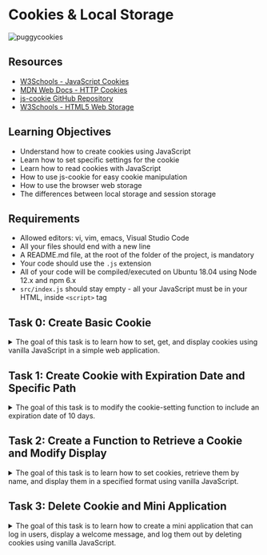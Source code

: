 
# Cookies & Local Storage


![puggycookies](https://github.com/user-attachments/assets/e2a1fc2a-da7b-45a4-b5d5-a0a2063c5620)



## Resources
- [W3Schools - JavaScript Cookies](https://www.w3schools.com/js/js_cookies.asp)
- [MDN Web Docs - HTTP Cookies](https://developer.mozilla.org/en-US/docs/Web/HTTP/Cookies)
- [js-cookie GitHub Repository](https://github.com/js-cookie/js-cookie)
- [W3Schools - HTML5 Web Storage](https://www.w3schools.com/html/html5_webstorage.asp)

## Learning Objectives
- Understand how to create cookies using JavaScript
- Learn how to set specific settings for the cookie
- Learn how to read cookies with JavaScript
- How to use js-cookie for easy cookie manipulation
- How to use the browser web storage
- The differences between local storage and session storage

## Requirements
- Allowed editors: vi, vim, emacs, Visual Studio Code
- All your files should end with a new line
- A README.md file, at the root of the folder of the project, is mandatory
- Your code should use the `.js` extension
- All of your code will be compiled/executed on Ubuntu 18.04 using Node 12.x and npm 6.x
- `src/index.js` should stay empty - all your JavaScript must be in your HTML, inside `<script>` tag

## Task 0: Create Basic Cookie
<details>
<summary>
The goal of this task is to learn how to set, get, and display cookies using vanilla JavaScript in a simple web application.</summary>

### Task Details
 
   - **Install your development environment:**
     - Install `webpack-dev-server` by running `npm install webpack-dev-server --save-dev` (if you have some errors of missing dependencies, install these packages: `npm i -D webpack` and `npm i -D webpack-cli`)
     - Create an empty file `src/index.js`
     - Run your server with `node_modules/.bin/webpack-dev-server`
   - **In a file `0-index.html`, create a basic HTML template:**
     - Add two text inputs, with the id `firstname` and `email`
     - Add one button with the text “Log me in” that will call the function `setCookies`
     - Add one button with the text “Show the cookies” that will call the function `showCookies`
   - **Create a function `setCookies`:**
     - It should set the cookie `firstname` with the value in the firstname input
     - It should set the cookie `email` with the value in the email input
   - **Create a function `showCookies`:**
     - It should create a DOM element `p`
     - It should set the inner HTML with `Cookies:` and the value of the cookie
     - It should append the paragraph at the bottom of the page

### Installation

1. **Set up your development environment**:
    - Ensure you have Node.js installed. 
    - Install `webpack-dev-server` by running:
      ```bash
      npm install webpack-dev-server --save-dev
      ```
    - If you encounter any errors of missing dependencies, run:
      ```bash
      npm i -D webpack
      npm i -D webpack-cli
      ```
    - Create an empty file `src/index.js`:
     
    - Create a `webpack.config.js` file in the root directory with the following content:
      ```javascript
      const path = require('path');

      module.exports = {
        entry: './src/index.js',
        output: {
          filename: 'main.js',
          path: path.resolve(__dirname, 'dist'),
        },
        mode: 'development',
        devServer: {
          static: {
            directory: __dirname,  // Serve from the root directory
          },
          port: 8080,
        },
      };
      ```

2. **Run your server**:
    - Start the webpack-dev-server:
      ```bash
      npm start
      ```

### Implementation

1. **0-index.html**:
   In the root directory:

   ```html
   <!DOCTYPE html>
   <html lang="en">
   <head>
       <meta charset="UTF-8">
       <meta name="viewport" content="width=device-width, initial-scale=1.0">
       <title>0-index.html</title>
       <style>
           body {
               margin: 20px;
               font-family: "Times New Roman", Times, serif;
               font-weight: bold;
           }
           h1, h2 {
               margin-bottom: 10px;
           }
           input {
               margin-right: 10px;
               padding: 5px;
               border: 1px solid gray;
           }
           button {
               padding: 5px 10px;
               background-color: white;
               border: 1px solid gray;
               border-radius: 5px;
               color: black;
               cursor: pointer;
               font-weight: bold;
               box-shadow: 2px 2px 5px rgba(0, 0, 0, 0.1);
           }
           button:hover {
               background-color: #f0f0f0;
           }
       </style>
   </head>
   <body>
       <h1>Login to the website</h1>
       <input type="text" id="firstname" placeholder="Firstname">
       <input type="email" id="email" placeholder="Email">
       <button onclick="setCookies()">Log me in</button>
       
       <h2>Cookies</h2>
       <button onclick="showCookies()">Show the cookies</button>

       <script>
           function setCookies() {
               const firstname = document.getElementById('firstname').value;
               const email = document.getElementById('email').value;
               document.cookie = `firstname=${firstname};path=/`;
               document.cookie = `email=${email};path=/`;
           }

           function showCookies() {
               const cookies = document.cookie.split('; ').reduce((acc, cookie) => {
                   const [name, value] = cookie.split('=');
                   acc[name] = value;
                   return acc;
               }, {});

               const p = document.createElement('p');
               p.innerHTML = `Cookies: ${JSON.stringify(cookies)}`;
               document.body.appendChild(p);
           }
       </script>
   </body>
   </html>
   ```

### Explanation

#### Installation Explanation

1. **Node.js and npm**: These are essential tools for JavaScript development, providing a runtime environment and package management.
2. **webpack-dev-server**: This is a development server that provides live reloading for your web application, making development faster and easier.
3. **`src/index.js`**: This is the entry point for webpack, but it remains empty for this project as all JavaScript is included directly in the HTML file.
4. **`webpack.config.js`**: This configuration file tells webpack how to bundle your application and where to serve the content from. The `devServer` section specifies that content should be served from the root directory and sets the port to 8080.

#### HTML and JavaScript Explanation

- **HTML Structure**: The HTML file creates a simple form with input fields for `firstname` and `email`, and buttons to set and display cookies.
- **CSS Styling**: Basic styling is applied to ensure the page looks like the provided example
- **JavaScript Functions**:
  - `setCookies()`: This function reads the values from the input fields and sets them as cookies.
  - `showCookies()`: This function reads the cookies, formats them as a JSON string, and displays them in a new paragraph element.

### Usage

1. **Start the development server**:
   ```bash
   npm start
   ```

2. **Open the browser**:
   Navigate to `http://localhost:8080/0-index.html`.

3. **Test the functionality**:
   - Enter values into the `Firstname` and `Email` input fields.
   - Click the “Log me in” button to set the cookies.
   - Click the “Show the cookies” button to display the cookies on the page.

![Screenshot 2024-07-12 171613](https://github.com/user-attachments/assets/0be00050-dbf2-492b-b435-b281db091f57)


</details>

## Task 1: Create Cookie with Expiration Date and Specific Path

<details>
<summary>The goal of this task is to modify the cookie-setting function to include an expiration date of 10 days.</summary>

### Task Details
   - **Reuse the code from the previous task**
   - **Modify the way you are setting cookies to expire in 10 days**
   - **Requirements**:
     - Access your code with `http://localhost:8080/1-index.html`
     - Use vanilla JavaScript to complete the task

### Implementation

1. **1-index.html**:

   In the root directory:

    ```html
   <!DOCTYPE html>
   <html lang="en">
   <head>
       <meta charset="UTF-8">
       <meta name="viewport" content="width=device-width, initial-scale=1.0">
       <title>1-index.html</title>
       <style>
           body {
               margin: 20px;
               font-family: "Times New Roman", Times, serif;
               font-weight: bold;
           }
           h1, h2 {
               margin-bottom: 10px;
           }
           input {
               margin-right: 10px;
               padding: 5px;
               border: 1px solid gray;
           }
           button {
               padding: 5px 10px;
               background-color: white;
               border: 1px solid gray;
               border-radius: 5px;
               color: black;
               cursor: pointer;
               font-weight: bold;
               box-shadow: 2px 2px 5px rgba(0, 0, 0, 0.1);
           }
           button:hover {
               background-color: #f0f0f0;
           }
       </style>
   </head>
   <body>
       <h1>Login to the website</h1>
       <input type="text" id="firstname" placeholder="Firstname">
       <input type="email" id="email" placeholder="Email">
       <button onclick="setCookies()">Log me in</button>
       
       <h2>Cookies</h2>
       <button onclick="showCookies()">Show the cookies</button>

       <script>
           function setCookies() {
               const firstname = document.getElementById('firstname').value;
               const email = document.getElementById('email').value;
               
               const expirationDate = new Date();
               expirationDate.setTime(expirationDate.getTime() + (10 * 24 * 60 * 60 * 1000)); // 10 days in milliseconds
               const expires = "expires=" + expirationDate.toUTCString();
               
               document.cookie = `firstname=${firstname};${expires};path=/`;
               document.cookie = `email=${email};${expires};path=/`;
           }
           function showCookies() {
               const cookies = document.cookie.split('; ').reduce((acc, cookie) => {
                   const [name, value] = cookie.split('=');
                   acc[name] = value;
                   return acc;
               }, {});

               const p = document.createElement('p');
               p.innerHTML = `Cookies: ${JSON.stringify(cookies)}`;
               document.body.appendChild(p);
           }
       </script>
   </body>
   </html>

### Explanation

- **Expiration Date**: We added code to set the cookies to expire in 10 days.
  - `const expirationDate = new Date();`: Creates a new Date object representing the current date and time.
  - `expirationDate.setTime(expirationDate.getTime() + (10 * 24 * 60 * 60 * 1000));`: Adds 10 days (in milliseconds) to the current time.
  - `const expires = "expires=" + expirationDate.toUTCString();`: Converts the date to a UTC string suitable for setting in a cookie.

### Viewing and Testing Cookies

To verify the expiration date of the cookies, you can check the cookies using your browser's developer tools.

1. **Open your browser's developer tools**:
   - Right-click on the page and select "Inspect" or press `F12`.
   - Navigate to the "Application" tab.
   - Under "Storage", click on "Cookies".
   - Select the URL of your current site.

You should see a list of cookies set by your site, including their names, values, and expiration dates.

### Usage

1. **Start the development server:**
   ```bash
   npm start
   ```
2. **Open your browser** to `http://localhost:8080/1-index.html` and test the functionality:
   - Enter values into the `Firstname` and `Email` input fields.
   - Click the “Log me in” button to set the cookies.
   - Click the “Show the cookies” button to display the cookies on the page.
   - Check the expiration date of the cookies in the browser's developer tools.

![Screenshot 2024-07-12 180149](https://github.com/user-attachments/assets/71ea9638-cb79-4ec9-985c-99396efd37c5)

The screenshot from `http://localhost:8080/1-index.html` shows that the expiration date for the cookies is `2024-07-22T22:57:11.000Z`, which is 10 days from the date when the cookies were generated.

</details>


## Task 2: Create a Function to Retrieve a Cookie and Modify Display

<details>
<summary>The goal of this task is to learn how to set cookies, retrieve them by name, and display them in a specified format using vanilla JavaScript.</summary>

### Task Details
Create a function to retrieve a cookie and modify display
   - **Reuse the code from the previous task**
   - **Create a function `getCookie`:**
     - It accepts `name` as an argument
     - It should return the value of the cookie with the name passed in the argument
     - If the cookie does not exist, it should return an empty string
   - **Modify the function `showCookies`:**
     - It should display the paragraph `Email: EMAIL - Firstname: FIRSTNAME`
   - **Requirements**:
     - Access your code with `http://localhost:8080/2-index.html`
     - Use vanilla JavaScript to complete the task

### Implementation

 `2-index.html`:

   ```html
   <!DOCTYPE html>
   <html lang="en">
   <head>
       <meta charset="UTF-8">
       <meta name="viewport" content="width=device-width, initial-scale=1.0">
       <title>2-index.html</title>
       <style>
           body {
               margin: 20px;
               font-family: "Times New Roman", Times, serif;
               font-weight: bold;
           }
           h1, h2 {
               margin-bottom: 10px;
           }
           input {
               margin-right: 10px;
               padding: 5px;
               border: 1px solid gray;
           }
           button {
               padding: 5px 10px;
               background-color: white;
               border: 1px solid gray;
               border-radius: 5px;
               color: black;
               cursor: pointer;
               font-weight: bold;
               box-shadow: 2px 2px 5px rgba(0, 0, 0, 0.1);
           }
           button:hover {
               background-color: #f0f0f0;
           }
       </style>
   </head>
   <body>
       <h1>Login to the website</h1>
       <input type="text" id="firstname" placeholder="Firstname">
       <input type="email" id="email" placeholder="Email">
       <button onclick="setCookies()">Log me in</button>
       
       <h2>Cookies</h2>
       <button onclick="showCookies()">Show the cookies</button>

       <script>
           function setCookies() {
               const firstname = document.getElementById('firstname').value;
               const email = document.getElementById('email').value;
               
               const expirationDate = new Date();
               expirationDate.setTime(expirationDate.getTime() + (10 * 24 * 60 * 60 * 1000)); // 10 days in milliseconds
               const expires = "expires=" + expirationDate.toUTCString();
               
               document.cookie = `firstname=${firstname};${expires};path=/`;
               document.cookie = `email=${email};${expires};path=/`;
           }

           function getCookie(name) {
               const cookies = document.cookie.split('; ');
               for (let cookie of cookies) {
                   const [cookieName, cookieValue] = cookie.split('=');
                   if (cookieName === name) {
                       return cookieValue;
                   }
               }
               return '';
           }

           function showCookies() {
               const firstname = getCookie('firstname');
               const email = getCookie('email');

               const p = document.createElement('p');
               p.innerHTML = `Email: ${email} - Firstname: ${firstname}`;
               document.body.appendChild(p);
           }
       </script>
   </body>
   </html>
   ```

### Explanation

- **`getCookie(name)`**: This function accepts a cookie name as an argument and returns the value of the cookie with the specified name. If the cookie does not exist, it returns an empty string.
  - `const cookies = document.cookie.split('; ');`: Splits the document cookies into an array.
  - `for (let cookie of cookies)`: Loops through each cookie.
  - `const [cookieName, cookieValue] = cookie.split('=');`: Splits each cookie into its name and value.
  - `if (cookieName === name) { return cookieValue; }`: Checks if the cookie name matches the provided name and returns the value.
  - `return '';`: Returns an empty string if the cookie does not exist.
  
- **Modified `showCookies()`**:
  - Retrieves the `firstname` and `email` cookies using the `getCookie` function.
  - Displays the cookies in the format `Email: EMAIL - Firstname: FIRSTNAME`.

### Usage

1. **Start the development server:**
   ```bash
   npm start
   ```
2. **Open your browser** to `http://localhost:8080/2-index.html` and test the functionality:
   - Enter values into the `Firstname` and `Email` input fields.
   - Click the “Log me in” button to set the cookies.
   - Click the “Show the cookies” button to display the cookies on the page in the specified format.

![Screenshot 2024-07-13 125447](https://github.com/user-attachments/assets/89489759-5a2a-4d7f-a475-414707db2ecd)

![Screenshot 2024-07-13 123816](https://github.com/user-attachments/assets/70a5d166-d768-45f3-835f-d2a49426c8f4)


The implementation was successful as evidenced by the following behaviors:
- When no input is provided, clicking the 'Show the cookies' button results in `Email: - Firstname:`, which indicates that the `getCookie` function correctly returns an empty string when the cookie does not exist.
- When input is provided and the 'Log me in' button is pressed, followed by clicking the 'Show the cookies' button, the output displays `Email: puggilicious@pugs.com - Firstname: puggilicious`, confirming that the cookies are correctly set and retrieved.

</details>

## Task 3: Delete Cookie and Mini Application

<details>
<summary>
The goal of this task is to learn how to create a mini application that can log in users, display a welcome message, and log them out by deleting cookies using vanilla JavaScript.</summary>

### Task Details
In a `3-index.html`:
   - **Reuse your code from the previous task**
   - Add a `div` in HTML that will contain the login form:
     - You can reuse the one you previously wrote
     - It has one `h2`
     - It has two text inputs
     - It has one button
   - Write a function named `showForm`:
     - It should remove the Welcome message if it exists
     - It should show the form
   - Write a function named `hideForm`:
     - It should hide the form
   - Write a function named `deleteCookiesAndShowForm`:
     - It should remove the two cookies
     - It should show the form by calling the `showForm` function
   - Write a function named `showWelcomeMessageOrForm`:
     - If the user is not logged in, the function `showForm` is called
     - If the user is logged in, replace the body of the page with an `h1`
     - It should display `Welcome FIRSTNAME (logout)`
     - `(logout)` should be a link
     - The link font should be displayed in normal weight, italic, and 10px to the right of the message
     - On click, call the function `deleteCookiesAndShowForm`, hide the welcome message, and show the form
   - **Requirements**:
     - Access your code with `http://localhost:8080/3-index.html`
     - Use vanilla JavaScript to complete the task
     - Build the Welcome message with JavaScript without using HTML
     - The login form should look like the provided image
     - When a user is logged in, the page should look like the provided image

### Implementation

### `3-index.html`

```html
<!DOCTYPE html>
<html lang="en">
<head>
    <meta charset="UTF-8">
    <meta name="viewport" content="width=device-width, initial-scale=1.0">
    <title>3-index.html</title>
    <style>
        body {
            margin: 20px;
            font-family: "Times New Roman", Times, serif;
            font-weight: bold;
        }
        h1, h2 {
            margin-bottom: 10px;
        }
        input {
            margin-right: 10px;
            padding: 5px;
            border: 1px solid gray;
        }
        button {
            padding: 5px 10px;
            background-color: white;
            border: 1px solid gray;
            border-radius: 5px;
            color: black;
            cursor: pointer;
            font-weight: bold;
            box-shadow: 2px 2px 5px rgba(0, 0, 0, 0.1);
        }
        button:hover {
            background-color: #f0f0f0;
        }
        .logout {
            font-weight: normal;
            font-style: italic;
            margin-left: 10px;
            cursor: pointer;
        }
    </style>
</head>
<body onload="showWelcomeMessageOrForm()">
    <div id="login-form">
        <h2>Login to the website</h2>
        <input type="text" id="firstname" placeholder="Firstname">
        <input type="email" id="email" placeholder="Email">
        <button onclick="setCookies()">Log me in</button>
    </div>

    <script>
        function setCookies() {
            const firstname = document.getElementById('firstname').value;
            const email = document.getElementById('email').value;
            
            const expirationDate = new Date();
            expirationDate.setTime(expirationDate.getTime() + (10 * 24 * 60 * 60 * 1000)); // 10 days in milliseconds
            const expires = "expires=" + expirationDate.toUTCString();
            
            document.cookie = `firstname=${firstname};${expires};path=/`;
            document.cookie = `email=${email};${expires};path=/`;
            showWelcomeMessageOrForm();
        }

        function getCookie(name) {
            const cookies = document.cookie.split('; ');
            for (let cookie of cookies) {
                const [cookieName, cookieValue] = cookie.split('=');
                if (cookieName === name) {
                    return cookieValue;
                }
            }
            return '';
        }

        function showForm() {
            const welcomeMessage = document.getElementById('welcome-message');
            if (welcomeMessage) {
                welcomeMessage.remove();
            }
            document.getElementById('login-form').style.display = 'block';
        }

        function hideForm() {
            document.getElementById('login-form').style.display = 'none';
        }

        function deleteCookiesAndShowForm() {
            document.cookie = "firstname=; expires=Thu, 01 Jan 1970 00:00:00 UTC; path=/;";
            document.cookie = "email=; expires=Thu, 01 Jan 1970 00:00:00 UTC; path=/;";
            document.getElementById('firstname').value = '';
            document.getElementById('email').value = '';
            showForm();
        }

        function showWelcomeMessageOrForm() {
            const firstname = getCookie('firstname');
            const email = getCookie('email');

            if (!firstname || !email) {
                showForm();
            } else {
                hideForm();
                const welcomeMessage = document.createElement('h1');
                welcomeMessage.id = 'welcome-message';
                welcomeMessage.innerHTML = `Welcome: ${firstname} <span class="logout" onclick="deleteCookiesAndShowForm()">(logout)</span>`;
                document.body.appendChild(welcomeMessage);
            }
        }
    </script>
</body>
</html>
```

### Explanation

- **setCookies()**: This function sets the cookies for `firstname` and `email` with an expiration date of 10 days from the current date.
  - `const expirationDate = new Date();`: Creates a new Date object representing the current date and time.
  - `expirationDate.setTime(expirationDate.getTime() + (10 * 24 * 60 * 60 * 1000));`: Adds 10 days (in milliseconds) to the current time.
  - `const expires = "expires=" + expirationDate.toUTCString();`: Converts the date to a UTC string suitable for setting in a cookie.
  - `document.cookie = `firstname=${firstname};${expires};path=/`;`: Sets the `firstname` cookie with the expiration date.
  - `document.cookie = `email=${email};${expires};path=/`;`: Sets the `email` cookie with the expiration date.
  - `showWelcomeMessageOrForm();`: Calls the `showWelcomeMessageOrForm` function to update the UI.

- **getCookie(name)**: This function retrieves the value of the specified cookie. If the cookie does not exist, it returns an empty string.
  - `const cookies = document.cookie.split('; ');`: Splits the document cookies into an array.
  - `for (let cookie of cookies)`: Loops through each cookie.
  - `const [cookieName, cookieValue] = cookie.split('=');`: Splits each cookie into its name and value.
  - `if (cookieName === name) { return cookieValue; }`: Checks if the cookie name matches the provided name and returns the value.
  - `return '';`: Returns an empty string if the cookie does not exist.

- **showForm()**: This function shows the login form and removes the welcome message if it exists.
  - `const welcomeMessage = document.getElementById('welcome-message');`: Gets the welcome message element.
  - `if (welcomeMessage) { welcomeMessage.remove(); }`: Removes the welcome message if it exists.
  - `document.getElementById('login-form').style.display = 'block';`: Shows the login form.

- **hideForm()**: This function hides the login form.
  - `document.getElementById('login-form').style.display = 'none';`: Hides the login form.

- **deleteCookiesAndShowForm()**: This function deletes the `firstname` and `email` cookies, clears the input fields, and shows the login form.
  - `document.cookie = "firstname=; expires=Thu, 01 Jan 1970 00:00:00 UTC; path=/;";`: Deletes the `firstname` cookie.
  - `document.cookie = "email=; expires=Thu, 01 Jan 1970 00:00:00 UTC; path=/;";`: Deletes the `email` cookie.
  - (The specific date of "Thu, 01 Jan 1970 00:00:00 UTC" is used because it is the epoch time (the start of Unix time), which is the earliest possible date in most computer systems. Setting the cookie's expiration date to this time effectively deletes the cookie, as the expiration date is in the past.)
  - `document.getElementById('firstname').value = '';`: Clears the `firstname` input field.
  - `document.getElementById('email').value = '';`: Clears the `email` input field.
  - `showForm();`: Calls the `showForm` function to show the login form.

- **showWelcomeMessageOrForm()**: This function checks if the user is logged in by verifying if the `firstname` and `email` cookies exist. If the user is logged in, it hides the form and displays the welcome message. If the user is not logged in, it shows the form.
  - `const firstname = getCookie('firstname');`: Gets the `firstname` cookie.
  - `const email = getCookie('email');`: Gets the `email` cookie.


  - `if (!firstname || !email) { showForm(); } else { hideForm(); }`: Checks if the cookies exist. If they do not, it shows the form. If they do, it hides the form.
  - `const welcomeMessage = document.createElement('h1');`: Creates an `h1` element for the welcome message.
  - `welcomeMessage.id = 'welcome-message';`: Sets the id of the welcome message element.
  - `welcomeMessage.innerHTML = `Welcome: ${firstname} <span class="logout" onclick="deleteCookiesAndShowForm()">logout</span>`;`: Sets the inner HTML of the welcome message.
  - `document.body.appendChild(welcomeMessage);`: Appends the welcome message to the body.

### Usage

1. **Start the development server:**
   ```bash
   npm start
   ```
2. **Open your browser** to `http://localhost:8080/3-index.html` and test the functionality:
   - Enter values into the `Firstname` and `Email` input fields.
   - Click the “Log me in” button to set the cookies and display the welcome message.
   - Click the “logout” link to delete the cookies, clear the input fields(not explicitly asked for in the task but included for a polished user experience), and show the login form again.



https://github.com/user-attachments/assets/b8549258-fecf-4b1e-9efe-f7dd672c997c



This video effectively demonstrates the full cycle of logging in, setting cookies, displaying a welcome message, logging out, and verifying the deletion of cookies.

**Video Demonstration of Functionality and Usage**

1. **Initial Login:**
   - The user enters `Pugster` in the `Firstname` input field.
   - The user enters `pugster@pugmail.com` in the `Email` input field.
   - The user clicks the `Log me in` button.
   - The login form is replaced with the message: `Welcome: Pugster (logout)`.

2. **Inspecting Cookies:**
   - The user opens the browser's Developer Tools (Inspect Tools) to show the cookies set by the application.
   - The cookies `firstname` and `email` are displayed with the values `Pugster` and `pugster@pugmail.com` respectively, confirming they were successfully set.

3. **Logout:**
   - The user clicks the `logout` link.
   - The `firstname` and `email` cookies are deleted.
   - The login form is displayed again.

4. **Verification of Cookie Deletion:**
   - The user closes the Developer Tools, refreshes the page, and opens the Developer Tools again.
   - The absence of the `firstname` and `email` cookies confirms they were successfully deleted.

</details>



